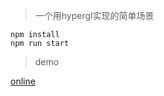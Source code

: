 > 一个用hypergl实现的简单场景

```
npm install
npm run start
```

> demo

[online](https://tank-game-rose.vercel.app/)
